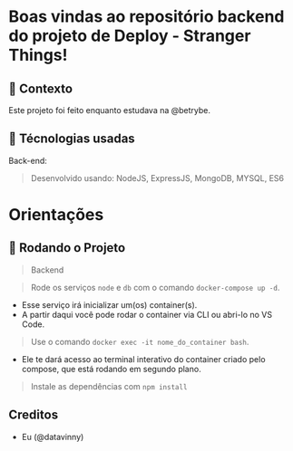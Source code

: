 # Boas vindas ao repositório backend do projeto de Deploy - Stranger Things!

## :memo: Contexto
Este projeto foi feito enquanto estudava na @betrybe.

## :wrench: Técnologias usadas

Back-end:
> Desenvolvido usando: NodeJS, ExpressJS, MongoDB, MYSQL, ES6

# Orientações
## :rocket:  Rodando o Projeto

> Backend

  > Rode os serviços `node` e `db` com o comando `docker-compose up -d`.
  - Esse serviço irá inicializar um(os) container(s).
  - A partir daqui você pode rodar o container via CLI ou abri-lo no VS Code.
  > Use o comando `docker exec -it nome_do_container bash`.
  - Ele te dará acesso ao terminal interativo do container criado pelo compose, que está rodando em segundo plano.
  > Instale as dependências com `npm install`

## Creditos
- Eu (@datavinny)

